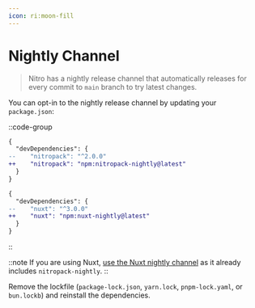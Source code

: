 ```yaml
---
icon: ri:moon-fill
---
```


# Nightly Channel

> Nitro has a nightly release channel that automatically releases for every commit to `main` branch to try latest changes.

You can opt-in to the nightly release channel by updating your `package.json`:

::code-group
```diff [Nitro]
{
  "devDependencies": {
--    "nitropack": "^2.0.0"
++    "nitropack": "npm:nitropack-nightly@latest"
  }
}
```
```diff [Nuxt]
{
  "devDependencies": {
--    "nuxt": "^3.0.0"
++    "nuxt": "npm:nuxt-nightly@latest"
  }
}
```
::

::note
If you are using Nuxt, [use the Nuxt nightly channel](https://nuxt.com/docs/guide/going-further/nightly-release-channel#opting-in) as it already includes `nitropack-nightly`.
::

Remove the lockfile (`package-lock.json`, `yarn.lock`, `pnpm-lock.yaml`, or `bun.lockb`) and reinstall the dependencies.
